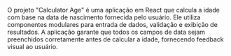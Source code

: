 O projeto "Calculator Age" é uma aplicação em React que calcula a idade com base na data de nascimento fornecida pelo usuário. 
Ele utiliza componentes modulares para entrada de dados, validação e exibição de resultados. 
A aplicação garante que todos os campos de data sejam preenchidos corretamente antes de calcular a idade, fornecendo feedback visual ao usuário.
